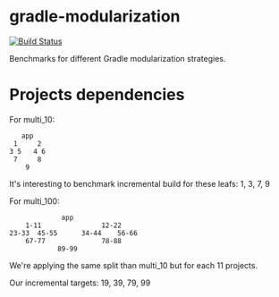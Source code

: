 # gradle-modularization

[![Build Status](https://travis-ci.org/pgreze/gradle-modularization.svg?branch=master)](https://travis-ci.org/pgreze/gradle-modularization)

Benchmarks for different Gradle modularization strategies.

# Projects dependencies

For multi_10:

```
   app
 1     2
3 5   4 6
 7     8
    9
````

It's interesting to benchmark incremental build for these leafs:
1, 3, 7, 9

For multi_100:

```
             app
    1-11               12-22
23-33  45-55      34-44    56-66
    67-77              78-88
            89-99
````

We're applying the same split than multi_10 but for each 11 projects.

Our incremental targets: 19, 39, 79, 99
